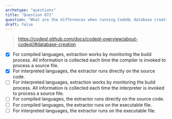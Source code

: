 ```yaml
---
archetype: "questions"
title: "Question 072"
question: "What are the differences when running CodeQL database creation for compiled and interpreted languages? (Choose two.)"
draft: false
---
```




> https://codeql.github.com/docs/codeql-overview/about-codeql/#database-creation
- [x] For compiled languages, extraction works by monitoring the build process. All information is collected each time the compiler is invoked to process a source file.
- [x] For interpreted languages, the extractor runs directly on the source code.
- [ ] For interpreted languages, extraction works by monitoring the build process. All information is collected each time the interpreter is invoked to process a source file.
- [ ] For compiled languages, the extractor runs directly on the source code.
- [ ] For compiled languages, the extractor runs on the executable file.
- [ ] For interpreted languages, the extractor runs on the executable file.
